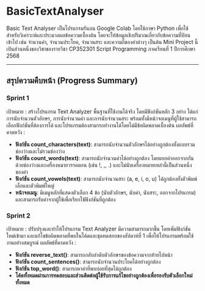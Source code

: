 # BasicTextAnalyser

Basic Text Analyser เป็นโปรแกรมรันบน Google Colab โดยใช้ภาษา Python เพื่อใช้สำหรับวิเคราะห์และประมวลผลข้อความเบื้องต้น โดยจะให้ข้อมูลเชิงปริมาณเกี่ยวกับข้อความที่ป้อนเข้าไป เช่น จำนวนคำ, จำนวนประโยค, จำนวนสระ และความถี่ของคำต่างๆ เป็นต้น
Mini Project นี้เป้นส่วนหนึ่งของวิชาของรายวิชา CP352301 Script Programming ภาคเรียนที่ 1 ปีการศึกษา 2568

---
## สรุปความคืบหน้า (Progress Summary)
### Sprint 1

เป้าหมาย : สร้างโปรแกรม Text Analyzer พื้นฐานที่ใช้งานได้จริง โดยมีฟังก์ชันหลัก 3 อย่าง ได้แก่ การนับจำนวนตัวอักษร, การนับจำนวนคำ และการนับจำนวนสระ พร้อมทั้งมีหน้าจอเมนูที่ผู้ใช้สามารถเลือกฟังก์ชันที่ต้องการได้ และโปรแกรมต้องสามารถทำงานได้โดยไม่มีข้อผิดพลาดเบื้องต้น
ผลลัพธ์ที่คาดหวัง :
* **ฟังก์ชัน count_characters(text)**: สามารถนับจำนวนตัวอักษรได้อย่างถูกต้องทั้งแบบรวมช่องว่างและไม่รวมช่องว่าง
* **ฟังก์ชัน count_words(text)**: สามารถนับจำนวนคำได้อย่างถูกต้อง โดยแยกคำออกจากกันด้วยช่องว่างและเครื่องหมายวรรคตอน (เช่น !, ,, .) และไม่นับเครื่องหมายเหล่านี้เป็นส่วนหนึ่งของคำ
* **ฟังก์ชัน count_vowels(text)**: สามารถนับจำนวนสระ (a, e, i, o, u) ได้ถูกต้องทั้งตัวพิมพ์เล็กและตัวพิมพ์ใหญ่
* **หน้าจอเมนู**: มีเมนูหลักที่แสดงตัวเลือก 4 ข้อ (นับตัวอักษร, นับคำ, นับสระ, ออกจากโปรแกรม) และสามารถรับค่าจากผู้ใช้เพื่อเรียกใช้ฟังก์ชันที่ถูกต้อง

### Sprint 2
เป้าหมาย : ปรับปรุงและทำให้โปรแกรม Text Analyzer มีความสามารถมากขึ้น โดยเพิ่มฟังก์ชันใหม่เข้ามา และแก้ไขข้อผิดพลาดที่พบในโค้ดและชุดทดสอบของสัปดาห์ที่ 1 เพื่อให้โปรแกรมพร้อมใช้งานอย่างสมบูรณ์
ผลลัพธ์ที่คาดหวัง : 
* **ฟังก์ชัน reverse_text()**: สามารถกลับลำดับตัวอักษรของข้อความจากท้ายไปหน้า
* **ฟังก์ชัน count_sentences()**: สามารถนับจำนวนประโยคได้อย่างถูกต้อง
* **ฟังก์ชัน top_word()**: สามารถหาคำที่พบบ่อยที่สุดได้ถูกต้อง
* **โค้ดทั้งหมดผ่านการทดสอบและส่วนติดต่อผู้ใช้รับการแก้ไขอย่างถูกต้องเพื่อรองรับตัวเลือกใหม่ทั้งหมด**
